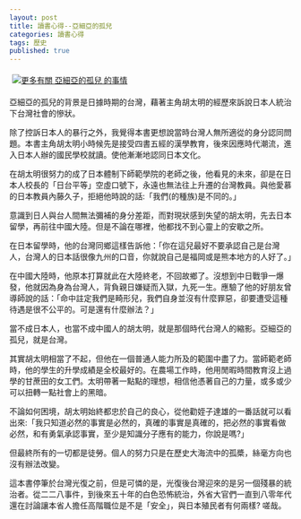 ```yaml
---
layout: post
title: 讀書心得--亞細亞的孤兒
categories: 讀書心得
tags: 歷史
published: true
---
```


<a href="http://www.anobii.com/books/亞細亞的孤兒/9789579897174/01ec8818787582e1ec/" title="更多有關 亞細亞的孤兒 的事情" class="book-cover"><img src="http://image.anobii.com/anobi/image_book.php?type=5&item_id=01ec8818787582e1ec&time=0" title="更多有關 亞細亞的孤兒 的事情" alt="更多有關 亞細亞的孤兒 的事情" style="padding: 5px;" /></a>

亞細亞的孤兒的背景是日據時期的台灣，藉著主角胡太明的經歷來訴說日本人統治下台灣社會的慘狀。

除了控訴日本人的暴行之外，我覺得本書更想說當時台灣人無所適從的身分認同問題。本書主角胡太明小時候先是接受四書五經的漢學教育，後來因應時代潮流，進入日本人辦的國民學校就讀。使他漸漸地認同日本文化。

在胡太明很努力的成了日本體制下師範學院的老師之後，他看見的未來，卻是在日本人校長的「日台平等」空虛口號下，永遠也無法往上升遷的台灣教員。與他愛慕的日本教員內藤久子，拒絕他時說的話:「我們(的種族)是不同的。」

意識到日人與台人間無法彌補的身分差距，而對現狀感到失望的胡太明，先去日本留學，再前往中國大陸。但是不論在哪裡，他都找不到心靈上的安歇之所。

在日本留學時，他的台灣同鄉這樣告訴他：「你在這兒最好不要承認自己是台灣人，台灣人的日本話很像九州的口音，你就說自己是福岡或是熊本地方的人好了。」

在中國大陸時，他原本打算就此在大陸終老，不回故鄉了。沒想到中日戰爭一爆發，他就因為身為台灣人，背負親日嫌疑而入獄，九死一生。應驗了他的好朋友曾導師說的話：「命中註定我們是畸形兒，我們自身並沒有什麼罪惡，卻要遭受這種待遇是很不公平的。可是還有什麼辦法？」

當不成日本人，也當不成中國人的胡太明，就是那個時代台灣人的縮影。亞細亞的孤兒，就是台灣。

其實胡太明相當了不起，但他在一個普通人能力所及的範圍中盡了力。當師範老師時，他的學生的升學成績是全校最好的。在農場工作時，他用閒暇時間教育沒上過學的甘蔗田的女工們。太明帶著一點點的理想，相信他憑著自己的力量，或多或少可以扭轉一點社會上的黑暗。

不論如何困境，胡太明始終都忠於自己的良心，從他勸姪子達雄的一番話就可以看出來:「我只知道必然的事實是必然的，真確的事實是真確的，把必然的事實看做必然，和有勇氣承認事實，至少是知識分子應有的能力，你說是嗎?」

但最終所有的一切都是徒勞。個人的努力只是在歷史大海流中的孤槳，絲毫方向也沒有辦法改變。

這本書停筆於台灣光復之前，但是可憐的是，光復後台灣迎來的是另一個殘暴的統治者。從二二八事件，到後來五十年的白色恐怖統治，外省大官們一直到八零年代還在討論讓本省人擔任高階職位是不是「安全」，與日本殖民者有何兩樣? 嗟哉。
